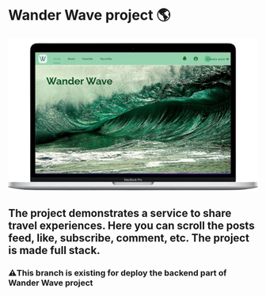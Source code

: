 # Wander Wave project 🌎

![db_structure](x_readme/wander_wave.png)

## The project demonstrates a service to share travel experiences. Here you can scroll the posts feed, like, subscribe, comment, etc. The project is made **full stack**.


### ⚠️This branch is existing for deploy the backend part of Wander Wave project

